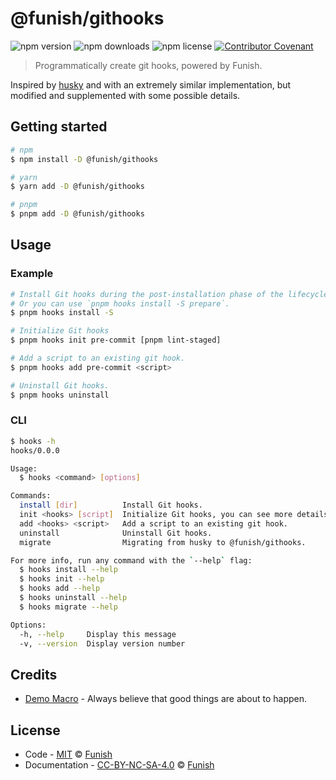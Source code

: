 # @funish/githooks

![npm version](https://img.shields.io/npm/v/@funish/githooks)
![npm downloads](https://img.shields.io/npm/dw/@funish/githooks)
![npm license](https://img.shields.io/npm/l/@funish/githooks)
[![Contributor Covenant](https://img.shields.io/badge/Contributor%20Covenant-2.1-4baaaa.svg)](https://www.contributor-covenant.org/version/2/1/code_of_conduct/)

> Programmatically create git hooks, powered by Funish.

Inspired by [husky](https://github.com/typicode/husky) and with an extremely similar implementation, but modified and supplemented with some possible details.

## Getting started

```bash
# npm
$ npm install -D @funish/githooks

# yarn
$ yarn add -D @funish/githooks

# pnpm
$ pnpm add -D @funish/githooks
```

## Usage

### Example

```bash
# Install Git hooks during the post-installation phase of the lifecycle.
# Or you can use `pnpm hooks install -S prepare`.
$ pnpm hooks install -S

# Initialize Git hooks
$ pnpm hooks init pre-commit [pnpm lint-staged]

# Add a script to an existing git hook.
$ pnpm hooks add pre-commit <script>

# Uninstall Git hooks.
$ pnpm hooks uninstall
```

### CLI

```bash
$ hooks -h
hooks/0.0.0

Usage:
  $ hooks <command> [options]

Commands:
  install [dir]          Install Git hooks.
  init <hooks> [script]  Initialize Git hooks, you can see more details at https://git-scm.com/docs/githooks.
  add <hooks> <script>   Add a script to an existing git hook.
  uninstall              Uninstall Git hooks.
  migrate                Migrating from husky to @funish/githooks.

For more info, run any command with the `--help` flag:
  $ hooks install --help
  $ hooks init --help
  $ hooks add --help
  $ hooks uninstall --help
  $ hooks migrate --help

Options:
  -h, --help     Display this message
  -v, --version  Display version number
```

## Credits

- [Demo Macro](https://github.com/DemoMacro) - Always believe that good things are about to happen.

## License

- Code - [MIT](LICENSE) &copy; [Funish](https://funish.net/)
- Documentation - [CC-BY-NC-SA-4.0](https://creativecommons.org/licenses/by-nc-sa/4.0/) &copy; [Funish](https://funish.net/)
